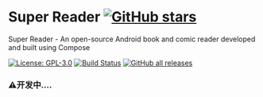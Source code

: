 # Super Reader [![GitHub stars](https://img.shields.io/github/stars/xiaoyvyv/reader.svg)](https://github.com/xiaoyvyv/reader)
Super Reader - An open-source Android book and comic reader developed and built using Compose

[![License: GPL-3.0](https://img.shields.io/badge/License-GPL3.0-blue.svg)](https://www.gnu.org/licenses/gpl-3.0)
[![Build Status](https://github.com/xiaoyvyv/xiaoyvyv/workflows/Android%20CI/badge.svg)](https://github.com/xiaoyvyv/xiaoyvyv/actions)
[![GitHub all releases](https://img.shields.io/github/downloads/xiaoyvyv/xiaoyvyv/total)](https://github.com/xiaoyvyv/xiaoyvyv)

### ⚠️开发中....
